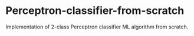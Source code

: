 # Perceptron-classifier-from-scratch
Implementation of 2-class Perceptron classifier ML algorithm from scratch.
